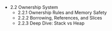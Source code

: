
- 2.2 Ownership System  
  - 2.2.1 Ownership Rules and Memory Safety  
  - 2.2.2 Borrowing, References, and Slices  
  - 2.2.3 Deep Dive: Stack vs Heap  

  